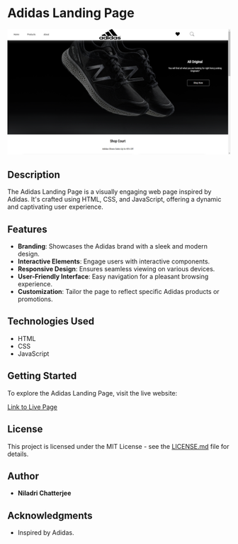 # Adidas Landing Page

![Website Screenshot](https://github.com/niladri-1/Adidas-Landing-Page/blob/main/img/Demo.png)

## Description

The Adidas Landing Page is a visually engaging web page inspired by Adidas. It's crafted using HTML, CSS, and JavaScript, offering a dynamic and captivating user experience.

## Features

- **Branding**: Showcases the Adidas brand with a sleek and modern design.
- **Interactive Elements**: Engage users with interactive components.
- **Responsive Design**: Ensures seamless viewing on various devices.
- **User-Friendly Interface**: Easy navigation for a pleasant browsing experience.
- **Customization**: Tailor the page to reflect specific Adidas products or promotions.

## Technologies Used

- HTML
- CSS
- JavaScript


## Getting Started

To explore the Adidas Landing Page, visit the live website:

[Link to Live Page](https://adidas-landing-page.netlify.app)


## License

This project is licensed under the MIT License - see the [LICENSE.md](LICENSE.md) file for details.

## Author

- **Niladri Chatterjee**

## Acknowledgments

- Inspired by Adidas.


